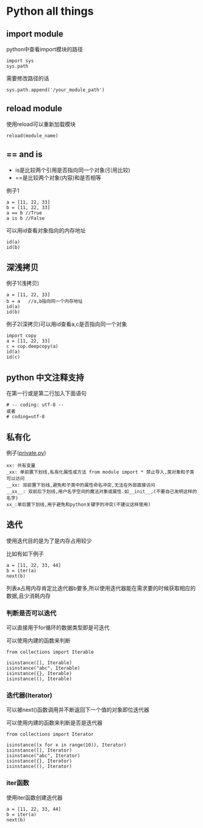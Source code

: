 # Python all things

## import module

python中查看import模块的路径

	import sys
	sys.path

需要修改路径的话

	sys.path.append('/your_module_path')

## reload module

使用reload可以重新加载模块

	reload(module_name)

## == and is

- is是比较两个引用是否指向同一个对象(引用比较)
- ==是比较两个对象(内容)和是否相等

例子1

	a = [11, 22, 33]
	b = [11, 22, 33]
	a == b //True
	a is b //False

可以用id查看对象指向的内存地址

	id(a)
	id(b)

## 深浅拷贝

例子1(浅拷贝)

	a = [11, 22, 33]
	b = a	//a,b指向同一个内存地址
	id(a)
	id(b)

例子2(深拷贝)可以用id查看a,c是否指向同一个对象

	import copy
	a = [11, 22, 33]
	c = cop.deepcopy(a)
	id(a)
	id(c)

## python 中文注释支持

在第一行或是第二行加入下面语句

	# -- coding: utf-8 --
	或者
	# coding=utf-8


## 私有化

例子([private.py](./private.py))

	xx: 共有变量
	_xx: 单前置下划线,私有化属性或方法 from module import * 禁止导入,类对象和子类可以访问
	__xx: 双前置下划线,避免和子类中的属性命名冲突,无法在外部直接访问
	__xx__: 双前后下划线,用户名字空间的魔法对象或属性.如__init__,(不要自己发明这样的名字)
	xx_:单后置下划线,用于避免和python关键字的冲突(不建议这样使用)

## 迭代

使用迭代目的是为了是内存占用较少

比如有如下例子

	a = [11, 22, 33, 44]
	b = iter(a)
	next(b)

列表a占用内存肯定比迭代器b要多,所以使用迭代器能在需求要的时候获取相应的数据,且少消耗内存

### 判断是否可以迭代

可以直接用于for循环的数据类型即是可迭代

可以使用内建的函数来判断

	from collections import Iterable

	isinstance([], Iterable)
	isinstance("abc", Iterable)
	isinstance({}, Iterable)
	isinstance((), Iterable)

### 迭代器(Iterator)

可以被next()函数调用并不断返回下一个值的对象即位迭代器

可以使用内建的函数来判断是否是迭代器

	from collections import Iterator

	isinstance((x for x in range(10)), Iterator)
	isinstance([], Iterator)
	isinstance("abc", Iterator)
	isinstance({}, Iterator)
	isinstance((), Iterator)

### iter函数

使用iter函数创建迭代器

	a = [11, 22, 33, 44]
	b = iter(a)
	next(b)
